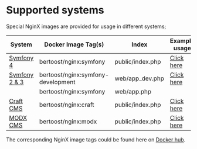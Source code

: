 # Supported systems

Special NginX images are provided for usage in different systems;

System                                       | Docker Image Tag(s)                | Index            | Example usage
-------------------------------------------- | ---------------------------------- | ---------------- | -------------
[Symfony 4](https://www.symfony.com)         | bertoost/nginx:symfony             | public/index.php | [Click here](examples/DcSymfony4.md)
[Symfony 2 & 3](https://www.symfony.com)     | bertoost/nginx:symfony-development | web/app_dev.php  | [Click here](examples/DcSymfony.md)
&nbsp;                                       | bertoost/nginx:symfony             | web/app.php
[Craft CMS](https://www.craftcms.com)        | bertoost/nginx:craft               | public/index.php | [Click here](examples/DcCraft.md)
[MODX CMS](https://www.modx.com)             | bertoost/nginx:modx                | public/index.php | [Click here](examples/DcModx.md)

The corresponding NginX image tags could be found here on [Docker hub](https://hub.docker.com/r/bertoost).